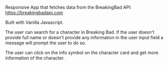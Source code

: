 Responsive App that fetches data from the BreakingBad API: https://breakingbadapi.com

Built with Vanilla Javascript.

The user can search for a character in Breaking Bad. If the user doesn't provide full name or doesn't provide any information in the user input field a message will prompt the user to do so.

The user can click on the info symbol on the character card and get more information of the character. 